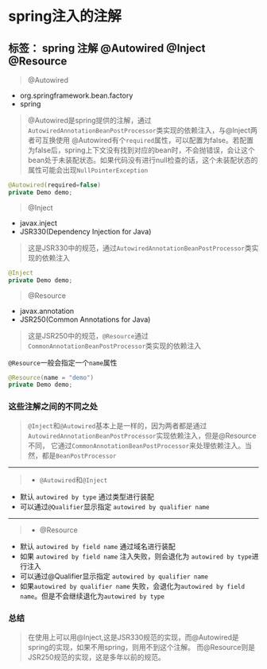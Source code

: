 # spring注入的注解
标签： spring 注解 @Autowired @Inject @Resource
------
>@Autowired
* org.springframework.bean.factory
* spring
>@Autowired是spring提供的注解，通过`AutowiredAnnotationBeanPostProcessor`类实现的依赖注入，与@Inject两者可互换使用
@Autowired有个`required`属性，可以配置为false。若配置为false后，spring上下文没有找到对应的bean时，不会抛错误，会让这个
bean处于未装配状态。如果代码没有进行null检查的话，这个未装配状态的属性可能会出现`NullPointerException`

```java
@Autowired(required=false)
private Demo demo;
```


>@Inject
* javax.inject
* JSR330(Dependency Injection for Java)
>这是JSR330中的规范，通过`AutowiredAnnotationBeanPostProcessor`类实现的依赖注入

```java
@Inject
private Demo demo;
```

>@Resource
* javax.annotation
* JSR250(Common Annotations for Java)
>这是JSR250中的规范，`@Resource`通过`CommonAnnotationBeanPostProcessor`类实现的依赖注入

`@Resource`一般会指定一个`name`属性
```java
@Resource(name = "demo")
private Demo demo;
```

### 这些注解之间的不同之处

>`@Inject`和`@Autowired`基本上是一样的，因为两者都是通过`AutowiredAnnotationBeanPostProcessor`实现依赖注入，但是@Resource不同，
它通过`CommonAnnotationBeanPostProcessor`来处理依赖注入。当然，都是`BeanPostProcessor`

------

>* `@Autowired`和`@Inject`
* 默认 `autowired by type` 通过类型进行装配
* 可以通过`@Qualifier`显示指定 `autowired by qualifier name`

------

>* @Resource
* 默认 `autowired by field name` 通过域名进行装配
* 如果 `autowired by field name` 注入失败，则会退化为 `autowired by type`进行注入
* 可以通过@Qualifier显示指定 `autowired by qualifier name`
* 如果`autowired by qualifier name` 失败，会退化为`autowired by field name`。但是不会继续退化为`autowired by type`


### 总结
>在使用上可以用@Inject,这是JSR330规范的实现，而@Autowired是spring的实现，如果不用spring，则用不到这个注解。
而@Resource则是JSR250规范的实现，这是多年以前的规范。










